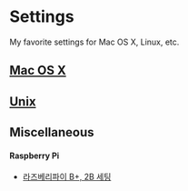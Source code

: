 # Settings
My favorite settings for Mac OS X, Linux, etc.


## [Mac OS X](https://github.com/iandmyhand/settings/blob/master/MacOSX.md)

## [Unix](https://github.com/iandmyhand/settings/blob/master/Unix.md)

## Miscellaneous 
#### Raspberry Pi
- [라즈베리파이 B+, 2B 세팅](https://github.com/iandmyhand/settings/blob/master/RaspberryPi2B.md)
